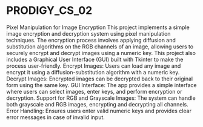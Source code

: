 # PRODIGY_CS_02
Pixel Manipulation for Image Encryption
This project implements a simple image encryption and decryption system using pixel manipulation techniques. The encryption process involves applying diffusion and substitution algorithms on the RGB channels of an image, allowing users to securely encrypt and decrypt images using a numeric key. This project also includes a Graphical User Interface (GUI) built with Tkinter to make the process user-friendly.
    Encrypt Images: Users can load any image and encrypt it using a diffusion-substitution algorithm with a numeric key.
    Decrypt Images: Encrypted images can be decrypted back to their original form using the same key.
    GUI Interface: The app provides a simple interface where users can select images, enter keys, and perform encryption or decryption.
    Support for RGB and Grayscale Images: The system can handle both grayscale and RGB images, encrypting and decrypting all channels.
    Error Handling: Ensures users enter valid numeric keys and provides clear error messages in case of invalid input.


    
